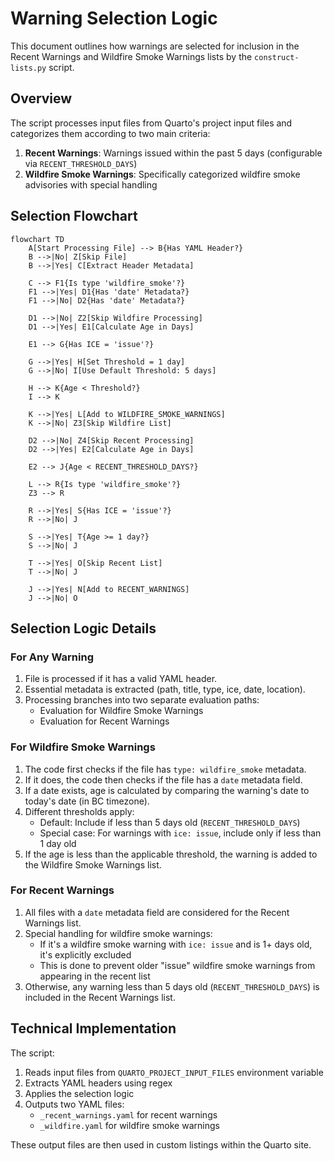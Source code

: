 # Warning Selection Logic

This document outlines how warnings are selected for inclusion in the Recent Warnings and Wildfire Smoke Warnings lists by the `construct-lists.py` script.

## Overview

The script processes input files from Quarto's project input files and categorizes them according to two main criteria:

1. **Recent Warnings**: Warnings issued within the past 5 days (configurable via `RECENT_THRESHOLD_DAYS`)
2. **Wildfire Smoke Warnings**: Specifically categorized wildfire smoke advisories with special handling

## Selection Flowchart

```mermaid
flowchart TD
    A[Start Processing File] --> B{Has YAML Header?}
    B -->|No| Z[Skip File]
    B -->|Yes| C[Extract Header Metadata]
    
    C --> F1{Is type 'wildfire_smoke'?}
    F1 -->|Yes| D1{Has 'date' Metadata?}
    F1 -->|No| D2{Has 'date' Metadata?}
    
    D1 -->|No| Z2[Skip Wildfire Processing]
    D1 -->|Yes| E1[Calculate Age in Days]
    
    E1 --> G{Has ICE = 'issue'?}
    
    G -->|Yes| H[Set Threshold = 1 day]
    G -->|No| I[Use Default Threshold: 5 days]
    
    H --> K{Age < Threshold?}
    I --> K
    
    K -->|Yes| L[Add to WILDFIRE_SMOKE_WARNINGS]
    K -->|No| Z3[Skip Wildfire List]
    
    D2 -->|No| Z4[Skip Recent Processing]
    D2 -->|Yes| E2[Calculate Age in Days]
    
    E2 --> J{Age < RECENT_THRESHOLD_DAYS?}
    
    L --> R{Is type 'wildfire_smoke'?}
    Z3 --> R
    
    R -->|Yes| S{Has ICE = 'issue'?}
    R -->|No| J
    
    S -->|Yes| T{Age >= 1 day?}
    S -->|No| J
    
    T -->|Yes| O[Skip Recent List]
    T -->|No| J
    
    J -->|Yes| N[Add to RECENT_WARNINGS]
    J -->|No| O
```

## Selection Logic Details

### For Any Warning

1. File is processed if it has a valid YAML header.
2. Essential metadata is extracted (path, title, type, ice, date, location).
3. Processing branches into two separate evaluation paths:
   - Evaluation for Wildfire Smoke Warnings
   - Evaluation for Recent Warnings

### For Wildfire Smoke Warnings

1. The code first checks if the file has `type: wildfire_smoke` metadata.
2. If it does, the code then checks if the file has a `date` metadata field.
3. If a date exists, age is calculated by comparing the warning's date to today's date (in BC timezone).
4. Different thresholds apply:
   - Default: Include if less than 5 days old (`RECENT_THRESHOLD_DAYS`)
   - Special case: For warnings with `ice: issue`, include only if less than 1 day old
5. If the age is less than the applicable threshold, the warning is added to the Wildfire Smoke Warnings list.

### For Recent Warnings

1. All files with a `date` metadata field are considered for the Recent Warnings list.
2. Special handling for wildfire smoke warnings:
   - If it's a wildfire smoke warning with `ice: issue` and is 1+ days old, it's explicitly excluded
   - This is done to prevent older "issue" wildfire smoke warnings from appearing in the recent list
3. Otherwise, any warning less than 5 days old (`RECENT_THRESHOLD_DAYS`) is included in the Recent Warnings list.

## Technical Implementation

The script:
1. Reads input files from `QUARTO_PROJECT_INPUT_FILES` environment variable
2. Extracts YAML headers using regex
3. Applies the selection logic
4. Outputs two YAML files:
   - `_recent_warnings.yaml` for recent warnings
   - `_wildfire.yaml` for wildfire smoke warnings

These output files are then used in custom listings within the Quarto site.
